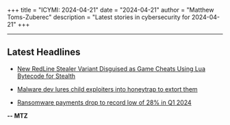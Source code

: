 +++
title = "ICYMI: 2024-04-21"
date = "2024-04-21"
author = "Matthew Toms-Zuberec"
description = "Latest stories in cybersecurity for 2024-04-21"
+++

---------------------------------------------------------------------------
## Latest Headlines
- [New RedLine Stealer Variant Disguised as Game Cheats Using Lua Bytecode for Stealth](https://thehackernews.com/2024/04/new-redline-stealer-variant-disguised.html)

- [Malware dev lures child exploiters into honeytrap to extort them](https://www.bleepingcomputer.com/news/security/malware-dev-lures-child-exploiters-into-honeytrap-to-extort-them/)

- [Ransomware payments drop to record low of 28% in Q1 2024](https://www.bleepingcomputer.com/news/security/ransomware-payments-drop-to-record-low-of-28-percent-in-q1-2024/)

**-- MTZ**